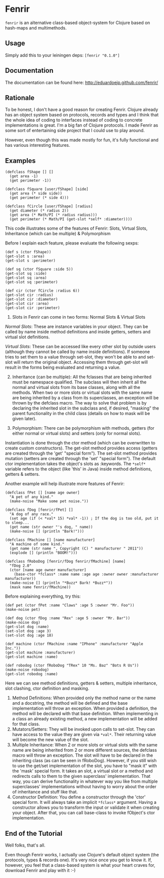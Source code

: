 
Fenrir
======

`fenrir` is an alternative class-based object-system for Clojure based on hash-maps and multimethods.

Usage
-----

Simply add this to your leiningen deps: `[fenrir "0.1.0"]`

Documentation
-------------

The documentation can be found here: http://eduardoejp.github.com/fenrir/

Rationale
---------

To be honest, I don't have a good reason for creating Fenrir. Clojure already has an object system based on protocols,
records and types and I think that the whole idea of coding to interfaces instead of coding to concrete implementations is
great. I'm a big fan of Clojure protocols. I made Fenrir as some sort of entertaining side project that I could use to play around.

However, even though this was made mostly for fun, it's fully functional and has various interesting features.

Examples
--------

	(defclass fShape [] []
	  (get area -1)
	  (get perimeter -1))
	
	(defclass fSquare [user/fShape] [side]
	  (get area (* side side))
	  (get perimeter (* side 4)))
	
	(defclass fCircle [user/fShape] [radius]
	  (get diameter (* radius 2))
	  (get area (* Math/PI (* radius radius)))
	  (get perimeter (* Math/PI (get-slot *self* :diameter))))

This code illustrates some of the features of Fenrir: Slots, Virtual Slots, Inheritance (which can be multiple) & Polymorphism

Before I explain each feature, please evaluate the following sexps:

	(def s (ctor fShape))
	(get-slot s :area)
	(get-slot s :perimeter)

	(def sq (ctor fSquare :side 5))
	(get-slot sq :side)
	(get-slot sq :area)
	(get-slot sq :perimeter)

	(def cir (ctor fCircle :radius 6))
	(get-slot cir :radius)
	(get-slot cir :diameter)
	(get-slot cir :area)
	(get-slot cir :perimeter)

1. Slots in Fenrir can come in two forms: Normal Slots & Virtual Slots

*Normal Slots*: These are instance variables in your object. They can be called by name inside method definitions and inside getters, setters and virtual slot definitions.

*Virtual Slots*: These can be accessed like every other slot by outside users (although they cannot be called by name inside definitions). If someone tries to set them
  to a value through set-slot, they won't be able to and set-slot will return the original object. Accessing them through get-slot will result in the forms being
  evaluated and returning a value.

2. Inheritance (can be multiple): All the fclasses that are being inherited must be namespace qualified. The subclass will then inherit all the normal and virtual slots
   from its base classes, along with all the methods. When two or more slots or virtual slots with the same name are being inherited by a class from its superclasses,
   an exception will be thrown by the defclass macro. The way to solve that problem is by declaring the inherited slot in the subclass and, if desired,
   "masking" the parent functionality in the child class (details on how to mask will be given later).

3. Polymorphism: There can be polymorphism with methods, getters (for either normal or virtual slots) and setters (only for normal slots).

Instantiation is done through the ctor method (which can be overwritten to create custom constructors). The get-slot method provides access (getters are created
  through the 'get' "special form"). The set-slot method provides mutation (setters are created through the 'set' "special form").
The default ctor implementation takes the object's slots as :keywords.
The `*self*` variable refers to the object (like 'this' in Java) inside method definitions, getters & setters.

Another example will help illustrate more features of Fenrir:

	(defclass fPet [] [name age owner]
	  "A pet of any kind."
	  (make-noise "Make some pet noise."))

	(defclass fDog [fenrir/fPet] []
	  "A dog of any race."
	  (set age (if (< *val* 15) *val* -1)) ; If the dog is too old, put it to sleep...
	  (get name (str owner "'s dog, " name))
	  (make-noise [] (println "Bark!")))

	(defclass fMachine [] [name manufacturer]
	  "A machine of some kind."
	  (get name (str name ", Copyright (C) " manufacturer " 2011"))
	  (explode [] (println "BOOM!")))

	(defclass fRoboDog [fenrir/fDog fenrir/fMachine] [name]
	  "fDog 2.0"
	  (ctor [name age owner manufacturer]
	    (base-ctor *fclass* :name name :age age :owner owner :manufacturer manufacturer))
	  (make-noise [] (println "*Buzz* Bark! *Buzz*"))
	  (mask name fenrir/fMachine))

Before explaining everything, try this:

	(def pet (ctor fPet :name "Claws" :age 5 :owner "Mr. Foo"))
	(make-noise pet)

	(def dog (ctor fDog :name "Rex" :age 5 :owner "Mr. Bar"))
	(make-noise dog)
	(get-slot dog :name)
	(set-slot dog :age 3)
	(set-slot dog :age 18)

	(def machine (ctor fMachine :name "IPhone" :manufacturer "Apple Inc."))
	(get-slot machine :manufacturer)
	(get-slot machine :name)

	(def robodog (ctor fRoboDog "TRex" 10 "Ms. Baz" "Bots R Us"))
	(make-noise robodog)
	(get-slot robodog :name)

Here we can see method definitions, getters & setters, multiple inheritance, slot clashing, ctor definition and masking.

1. Method Definitions: When provided only the method name or the name and a docstring, the method will be defined and the base implementation will throw an exception.
  When provided a definition, the method will be declared with that base definition.
  When implementing in a class an already existing method, a new implementation will be added for that class.
2. Mutators/Setters: They will be invoked upon calls to set-slot. They can have access to the value they are given via `*val*`.
  Their returning value will become the new value of the slot.
3. Multiple Inheritance: When 2 or more slots or virtual slots with the same name are being inherited from 2 or more different sources, the defclass macro will throw
  an exception. The slot will have to be declared in the inheriting class (as can be seen in fRoboDog). However, if you still wish to use the get/set implementation
  of the slot, you have to "mask it" with the 'mask' special form. It takes an slot, a virtual slot or a method and redirects calls to them to the given superclass'
  implementation. That way, you can derive functionality in whatever way you like from multiple superclasses' implementations without having to worry about the order
  of inheritance and stuff like that.
4. Constructor Definition: You define a constructor through the 'ctor' special form. It will always take an implicit `*fclass*` argument.
  Having a constructor allows you to transform the input or validate it when creating your object. After that, you can call base-class to invoke fObject's
  ctor implementation.

End of the Tutorial
-------------------

Well folks, that's all.

Even though Fenrir works, I actually use Clojure's default object system (the protocols, types & records one). It's very nice once you get to know it.
If, however, you feel that a class-based system is what your heart craves for, download Fenrir and play with it :-)

